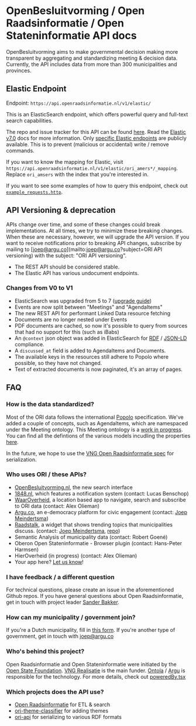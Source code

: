 # OpenBesluitvorming / Open Raadsinformatie / Open Stateninformatie API docs

OpenBesluitvorming aims to make governmental decision making more transparent
by aggregating and standardizing meeting & decision data.
Currently, the API includes data from more than 300 municipalities and provinces.

## Elastic Endpoint

Endpoint: `https://api.openraadsinformatie.nl/v1/elastic/`

This is an ElasticSearch endpoint, which offers powerful query and full-text search capabilities.

The repo and issue tracker for this API can be found [here](https://github.com/openstate/open-raadsinformatie).
Read the [Elastic v7.0](https://www.elastic.co/guide/en/elasticsearch/reference/7.0/index.html) docs for more information.
Only [specific Elastic endpoints](https://github.com/openstate/open-raadsinformatie/blob/master/deployment/endpoints/production.yaml) are publicly available.
This is to prevent (malicious or accidental) write / remove commands.

If you want to know the mapping for Elastic, visit `https://api.openraadsinformatie.nl/v1/elastic/ori_amers*/_mapping`. Replace `ori_amsers` with the index that you're interested in.

If you want to see some examples of how to query this endpoint, check out [`example_requests.http`](/example_requests.http).

## API Versioning & deprecation

APIs change over time, and some of these changes could break implementations.
At all times, we try to minimize these breaking changes.
When these are necessary, however, we will upgrade the API version.
If you want to receive notifications prior to breaking API changes, subscribe by mailing to [joep@argu.co](mailto:joep@argu.co?subject=ORI API versioning) with the subject: "ORI API versioning".

- The REST API should be considered stable.
- The Elastic API has various undocument endpoints.

### Changes from V0 to V1

- ElasticSearch was upgraded from 5 to 7 ([upgrade guide](https://www.elastic.co/guide/en/cloud/current/ec-upgrading-v7.html))
- Events are now split between "Meetings" and "AgendaItems"
- The new REST API for performant Linked Data resource fetching
- Documents are no longer nested under Events
- PDF documents are cached, so now it's possible to query from sources that had no support for this (such as iBabs)
- An `@context` json object was added in ElasticSearch for [RDF](https://www.w3.org/RDF/) / [JSON-LD](https://json-ld.org) compliance.
- A `discussed_at` field is added to AgendaItems and Documents.
- The available keys in the resources still adhere to Popolo where possible, so they have not changed.
- Text of extracted documents is now paginated, it's an array of pages.

## FAQ

### How is the data standardized?

Most of the ORI data follows the international [Popolo](https://www.popoloproject.com) specification.
We've added a couple of concepts, such as AgendaItems, which are namespaced under the Meeting ontology.
This Meeting ontology is a [work in progress](https://github.com/openstate/open-raadsinformatie/issues/127).
You can find all the defintions of the various models incudling the properties [here](https://github.com/openstate/open-raadsinformatie/tree/master/ocd_backend/models/definitions).

In the future, we hope to use the [VNG Open Raadsinformatie spec](https://github.com/VNG-Realisatie/Open-Raadsinformatie/) for serialization.

### Who uses ORI / these APIs?

- [OpenBesluitvorming.nl](https://openbesluitvorming.nl), the new search interface
- [1848.nl](https://1848.nl), which features a notification system (contact: Lucas Benschop)
- [WaarOverheid](https://waaroverheid.nl/), a location based app to navigate, search and subscribe to ORI data (contact: Alex Olieman)
- [Argu.co](https://argu.co), an e-democracy platform for civic engagement (contact: [Joep Meindertsma](mailto:joep@argu.co))
- [Raadstalk](https://www.vngrealisatie.nl/producten/raadstalk), a widget that shows trending topics that municipalities discuss. (contact: [Joep Meindertsma](mailto:joep@argu.co), [repo](https://github.com/ontola/raadstalk))
- Semantic Analysis of municipality data (contact: Robert Goené)
- Oberon Open Stateninformatie - Browser plugin (contact: Hans-Peter Harmsen)
- HierOverheid (in progress) (contact: Alex Olieman)
- Your app here? [Let us know](mailto:joep@ontola.io)!

### I have feedback / a different question

For technical questions, please create an issue in the aforementioned Github repos.
If you have general questions about Open Raadsinformatie, get in touch with project leader [Sander Bakker](mailto:sander.bakker@vng.nl).

### How can my municipality / government join?

If you're a Dutch municipality, fill in [this form](https://formulieren.vngrealisatie.nl/deelname_openraadsinformatie).
If you're another type of government, get in touch with [joep@argu.co](mailto:joep@argu.co)

### Who's behind this project?

Open Raadsinformatie and Open Stateninformatie were initiated by the [Open State Foundation](https://openstate.eu).
[VNG Realisatie](https://www.vngrealisatie.nl/producten/pilots-open-raadsinformatie) is the main funder.
[Ontola](https://ontola.io) / [Argu](https://argu.co) is responsible for the technology.
For more details, check out [poweredBy.tsx](https://github.com/ontola/openbesluitvorming/blob/master/front/src/poweredBy.tsx)

### Which projects does the API use?

- [Open Raadsinformatie](https://github.com/openstate/open-raadsinformatie/) for ETL & search
- [ori-theme-classifier](https://github.com/openstate/ori-theme-classifier) for adding themes
- [ori-api](https://github.com/ontola/ori_api/) for serializing to various RDF formats
